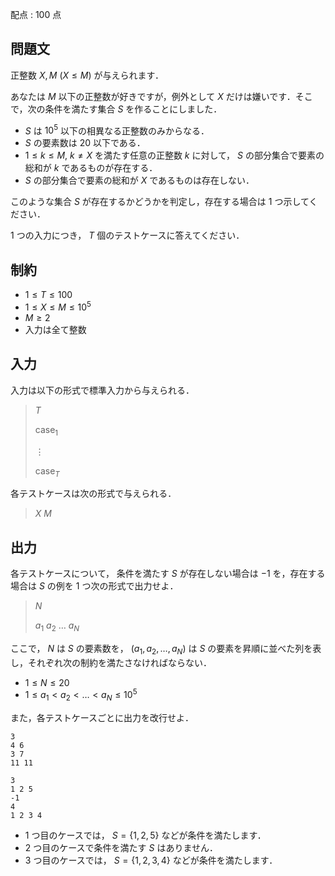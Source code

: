 配点 : $100$ 点

## 問題文

正整数 $X, M \ (X \leq M)$ が与えられます．

あなたは $M$ 以下の正整数が好きですが，例外として $X$ だけは嫌いです．そこで，次の条件を満たす集合 $S$ を作ることにしました．

- $S$ は $10^5$ 以下の相異なる正整数のみからなる．
- $S$ の要素数は $20$ 以下である．
- $1 \leq k \leq M, \ k \neq X$ を満たす任意の正整数 $k$ に対して， $S$ の部分集合で要素の総和が $k$ であるものが存在する．
- $S$ の部分集合で要素の総和が $X$ であるものは存在しない．

このような集合 $S$ が存在するかどうかを判定し，存在する場合は $1$ つ示してください．

$1$ つの入力につき， $T$ 個のテストケースに答えてください．

## 制約

- $1 \leq T \leq 100$
- $1 \leq X \le M \leq 10^5$
- $M \geq 2$
- 入力は全て整数

## 入力

入力は以下の形式で標準入力から与えられる．

> $T$
> 
> $\mathrm{case}_1$
> 
> $\vdots$
> 
> $\mathrm{case}_T$

各テストケースは次の形式で与えられる．

> $X \ M$

## 出力

各テストケースについて， 条件を満たす $S$ が存在しない場合は $-1$ を，存在する場合は $S$ の例を $1$ つ次の形式で出力せよ．

> $N$
> 
> $a_1 \ a_2 \ \dots \ a_N$

ここで， $N$ は $S$ の要素数を， $(a_1, a_2, \dots, a_N)$ は $S$ の要素を昇順に並べた列を表し，それぞれ次の制約を満たさなければならない．

- $1 \leq N \leq 20$
- $1 \leq a_1 \lt a_2 \lt \dots \lt a_N \leq 10^5$

また，各テストケースごとに出力を改行せよ．

```input1
3
4 6
3 7
11 11
```

```output1
3
1 2 5
-1
4
1 2 3 4
```

- $1$ つ目のケースでは， $S=\lbrace 1, 2, 5 \rbrace$ などが条件を満たします．
- $2$ つ目のケースで条件を満たす $S$ はありません．
- $3$ つ目のケースでは， $S=\lbrace 1, 2, 3, 4 \rbrace$ などが条件を満たします．